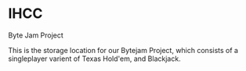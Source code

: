 # IHCC
Byte Jam Project

This is the storage location for our Bytejam Project, which consists of a singleplayer varient of Texas Hold'em, and Blackjack.
